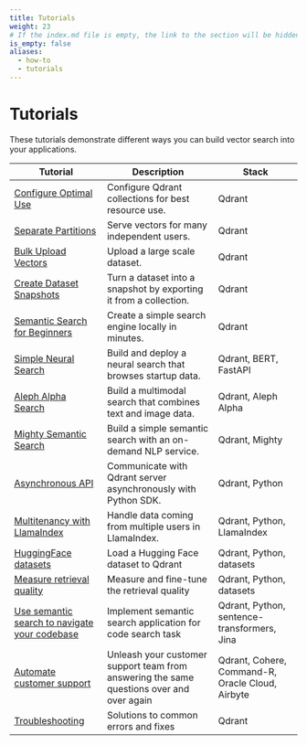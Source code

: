 ```yaml
---
title: Tutorials
weight: 23
# If the index.md file is empty, the link to the section will be hidden from the sidebar
is_empty: false
aliases:
  - how-to
  - tutorials
---
```


# Tutorials 

These tutorials demonstrate different ways you can build vector search into your applications. 

| Tutorial                                                                       | Description                                                                              | Stack                                            |   
|--------------------------------------------------------------------------------|------------------------------------------------------------------------------------------|--------------------------------------------------|
| [Configure Optimal Use](../tutorials/optimize/)                                | Configure Qdrant collections for best resource use.                                      | Qdrant                                           |  
| [Separate Partitions](../tutorials/multiple-partitions/)                       | Serve vectors for many independent users.                                                | Qdrant                                           |   
| [Bulk Upload Vectors](../tutorials/bulk-upload/)                               | Upload a large scale dataset.                                                            | Qdrant                                           | 
| [Create Dataset Snapshots](../tutorials/create-snapshot/)                      | Turn a dataset into a snapshot by exporting it from a collection.                        | Qdrant                                           | 
| [Semantic Search for Beginners](../tutorials/search-beginners/)                | Create a simple search engine locally in minutes.                                        | Qdrant                                           | 
| [Simple Neural Search](../tutorials/neural-search/)                            | Build and deploy a neural search that browses startup data.                              | Qdrant, BERT, FastAPI                            | 
| [Aleph Alpha Search](../tutorials/aleph-alpha-search/)                         | Build a multimodal search that combines text and image data.                             | Qdrant, Aleph Alpha                              | 
| [Mighty Semantic Search](../tutorials/mighty/)                                 | Build a simple semantic search with an on-demand NLP service.                            | Qdrant, Mighty                                   | 
| [Asynchronous API](../tutorials/async-api/)                                    | Communicate with Qdrant server asynchronously with Python SDK.                           | Qdrant, Python                                   |
| [Multitenancy with LlamaIndex](../tutorials/llama-index-multitenancy/)         | Handle data coming from multiple users in LlamaIndex.                                    | Qdrant, Python, LlamaIndex                       |
| [HuggingFace datasets](../tutorials/huggingface-datasets/)                     | Load a Hugging Face dataset to Qdrant                                                    | Qdrant, Python, datasets                         |
| [Measure retrieval quality](../tutorials/retrieval-quality/)                   | Measure and fine-tune the retrieval quality                                              | Qdrant, Python, datasets                         |
| [Use semantic search to navigate your codebase](../tutorials/code-search/)     | Implement semantic search application for code search task                               | Qdrant, Python, sentence-transformers, Jina      |
| [Automate customer support](../tutorials/customer-support-oci-cohere-airbyte/) | Unleash your customer support team from answering the same questions over and over again | Qdrant, Cohere, Command-R, Oracle Cloud, Airbyte |
| [Troubleshooting](../tutorials/common-errors/)                                 | Solutions to common errors and fixes                                                     | Qdrant                                           |
